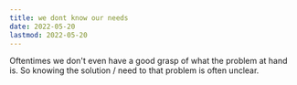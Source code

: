 ```yaml
---
title: we dont know our needs
date: 2022-05-20
lastmod: 2022-05-20
---
```


Oftentimes we don't even have a good grasp of what the problem at hand is. So knowing the solution / need to that problem is often unclear.
